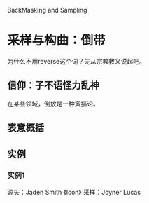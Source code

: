 BackMasking and Sampling

# 采样与构曲：倒带

为什么不用reverse这个词？先从宗教教义说起吧。

## 信仰：子不语怪力乱神

在某些领域，倒放是一种寅猫论。



## 表意概括



## 实例

### 实例1

源头：Jaden Smith 《Icon》
采样：Joyner Lucas 

